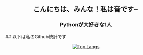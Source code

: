 <h2 align="center">こんにちは、みんな！私は音です~
<h3 align="center">Pythonが大好きな1人</h2>
## 以下は私のGithub統計です
<div align="center">
<p>
  <a href="https://github.com/Code-Oto">
  <img src="https://github-readme-stats.vercel.app/api?username=Code-Oto&show_icons=true&theme=react" alt="Top Langs">
  </a>
</p>
</div>
